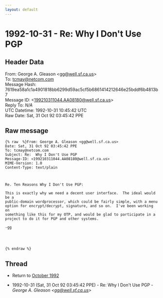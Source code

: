 ```yaml
---
layout: default
---
```


# 1992-10-31 - Re:  Why I Don't Use PGP

## Header Data

From: George A. Gleason \<gg@well.sf.ca.us\><br>
To: tcmay@netcom.com<br>
Message Hash: 7619ea58a1c1a4901818bb6299d59ac5cf5b6861414212646e25bddf6b4813b7<br>
Message ID: \<199210311044.AA08180@well.sf.ca.us\><br>
Reply To: _N/A_<br>
UTC Datetime: 1992-10-31 10:45:42 UTC<br>
Raw Date: Sat, 31 Oct 92 03:45:42 PPE<br>

## Raw message

```
{% raw  %}From: George A. Gleason <gg@well.sf.ca.us>
Date: Sat, 31 Oct 92 03:45:42 PPE
To: tcmay@netcom.com
Subject: Re:  Why I Don't Use PGP
Message-ID: <199210311044.AA08180@well.sf.ca.us>
MIME-Version: 1.0
Content-Type: text/plain



Re. Ten Reasons Why I Don't Use PGP:

This is exactly why we need a decent user interface.  The ideal would be a
public-domain wordprocessor, which could be fairly simple, with a menu
option for encrypt/decrypt, signature, and so on.  I've been working on
something like this for my OTP, and would be glad to participate in a
project to do it for PGP and other systems.  

-gg




{% endraw %}
```

## Thread

+ Return to [October 1992](/archive/1992/10)

+ 1992-10-31 (Sat, 31 Oct 92 03:45:42 PPE) - Re:  Why I Don't Use PGP - _George A. Gleason \<gg@well.sf.ca.us\>_


